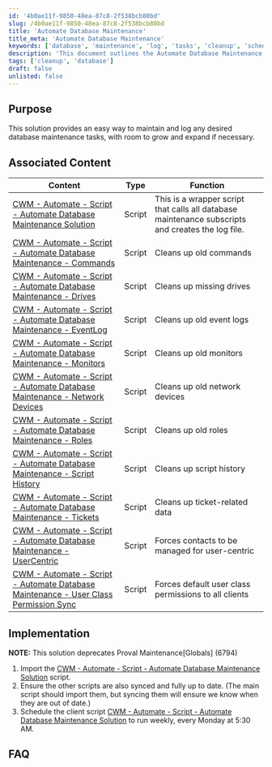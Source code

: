 ```yaml
---
id: '4b0ae11f-9850-48ea-87c8-2f538bcb80bd'
slug: /4b0ae11f-9850-48ea-87c8-2f538bcb80bd
title: 'Automate Database Maintenance'
title_meta: 'Automate Database Maintenance'
keywords: ['database', 'maintenance', 'log', 'tasks', 'cleanup', 'scheduling']
description: 'This document outlines the Automate Database Maintenance Solution, providing a comprehensive approach to maintaining and logging database tasks with the capability for future expansion. It includes associated scripts for various maintenance tasks and implementation guidelines.'
tags: ['cleanup', 'database']
draft: false
unlisted: false
---
```


## Purpose

This solution provides an easy way to maintain and log any desired database maintenance tasks, with room to grow and expand if necessary.

## Associated Content

| Content                                                                                                                                               | Type   | Function                                             |
|-------------------------------------------------------------------------------------------------------------------------------------------------------|--------|-----------------------------------------------------|
| [CWM - Automate - Script - Automate Database Maintenance Solution](/docs/6436e6f3-e161-4b64-a4bf-1177cce2f968)                               | Script | This is a wrapper script that calls all database maintenance subscripts and creates the log file. |
| [CWM - Automate - Script - Automate Database Maintenance - Commands](/docs/71d5e2dc-3c42-4c86-934d-3316e8fd0b4c)                               | Script | Cleans up old commands                              |
| [CWM - Automate - Script - Automate Database Maintenance - Drives](/docs/2e37903f-6fe2-4764-8cc9-d8e27e596ed9)                                 | Script | Cleans up missing drives                            |
| [CWM - Automate - Script - Automate Database Maintenance - EventLog](/docs/a961622e-18fd-4e0d-9f43-8c1b9f6beea3)                              | Script | Cleans up old event logs                            |
| [CWM - Automate - Script - Automate Database Maintenance - Monitors](/docs/c53e6fd7-f441-4dc6-ab31-5163d39d7d58)                               | Script | Cleans up old monitors                              |
| [CWM - Automate - Script - Automate Database Maintenance - Network Devices](/docs/09db9e10-3f2c-46f8-8071-3c6e5c09b04d)                        | Script | Cleans up old network devices                       |
| [CWM - Automate - Script - Automate Database Maintenance - Roles](/docs/1d5d4aff-3a10-4bef-8e29-5e3234a1076b)                                  | Script | Cleans up old roles                                 |
| [CWM - Automate - Script - Automate Database Maintenance - Script History](/docs/c4cc9f04-c64f-4a39-a92c-3a3a480b3300)                          | Script | Cleans up script history                            |
| [CWM - Automate - Script - Automate Database Maintenance - Tickets](/docs/a917ce08-f8ba-493e-92c0-643024a70d96)                                 | Script | Cleans up ticket-related data                       |
| [CWM - Automate - Script - Automate Database Maintenance - UserCentric](/docs/983c0f82-09ce-4570-b7dc-55dfc78678fc)                            | Script | Forces contacts to be managed for user-centric      |
| [CWM - Automate - Script - Automate Database Maintenance - User Class Permission Sync](/docs/0b85cd78-2ed9-46b0-bf7a-6204226192bb)             | Script | Forces default user class permissions to all clients |

## Implementation

**NOTE:** This solution deprecates Proval Maintenance[Globals] (6794)

1. Import the [CWM - Automate - Script - Automate Database Maintenance Solution](/docs/6436e6f3-e161-4b64-a4bf-1177cce2f968) script.
2. Ensure the other scripts are also synced and fully up to date. (The main script should import them, but syncing them will ensure we know when they are out of date.)
3. Schedule the client script [CWM - Automate - Script - Automate Database Maintenance Solution](/docs/6436e6f3-e161-4b64-a4bf-1177cce2f968) to run weekly, every Monday at 5:30 AM.

## FAQ